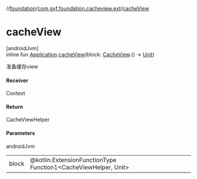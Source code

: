 //[foundation](../../index.md)/[com.gyf.foundation.cacheview.ext](index.md)/[cacheView](cache-view.md)

# cacheView

[androidJvm]\
inline fun [Application](https://developer.android.com/reference/kotlin/android/app/Application.html).[cacheView](cache-view.md)(block: [CacheView](../com.gyf.foundation.cacheview/-cache-view/index.md).() -&gt; [Unit](https://kotlinlang.org/api/core/kotlin-stdlib/kotlin/-unit/index.html))

准备缓存view

#### Receiver

Context

#### Return

CacheViewHelper

#### Parameters

androidJvm

| | |
|---|---|
| block | @kotlin.ExtensionFunctionType Function1<CacheViewHelper, Unit> |